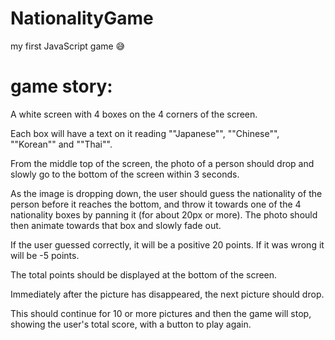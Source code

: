 # NationalityGame
my first JavaScript game 😅

# game story: 
A white screen with 4 boxes on the 4 corners of the screen.

Each box will have a text on it reading ""Japanese"", ""Chinese"", ""Korean"" and ""Thai"".

From the middle top of the screen, the photo of a person should drop and slowly go to the bottom of the screen within 3 seconds.

As the image is dropping down, the user should guess the nationality of the person before it reaches the bottom, and throw it towards one of the 4 nationality boxes by panning it (for about 20px or more). The photo should then animate towards that box and slowly fade out.

If the user guessed correctly, it will be a positive 20 points. If it was wrong it will be -5 points.

The total points should be displayed at the bottom of the screen.

Immediately after the picture has disappeared, the next picture should drop.

This should continue for 10 or more pictures and then the game will stop, showing the user's total score, with a button to play again.
